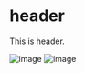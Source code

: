 # header
This is header.

![image](https://github.com/Rohitashsingh89/header/assets/93479842/ca6587b2-2bbd-4f17-b0b7-5029ee78aae8)
![image](https://github.com/Rohitashsingh89/header/assets/93479842/bad178d2-ee67-4e5d-9882-21934f869bb9)
